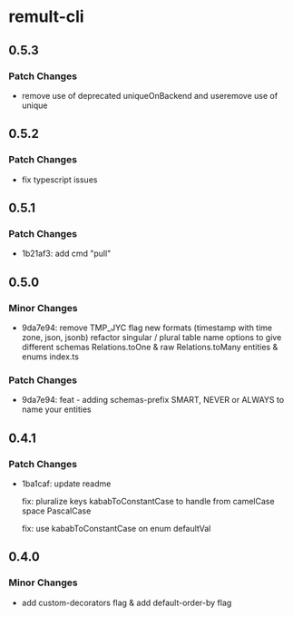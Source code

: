 # remult-cli

## 0.5.3

### Patch Changes

- remove use of deprecated uniqueOnBackend and useremove use of unique

## 0.5.2

### Patch Changes

- fix typescript issues

## 0.5.1

### Patch Changes

- 1b21af3: add cmd "pull"

## 0.5.0

### Minor Changes

- 9da7e94: remove TMP_JYC flag
  new formats (timestamp with time zone, json, jsonb)
  refactor singular / plural table name
  options to give different schemas
  Relations.toOne & raw
  Relations.toMany
  entities & enums index.ts

### Patch Changes

- 9da7e94: feat - adding schemas-prefix SMART, NEVER or ALWAYS to name your entities

## 0.4.1

### Patch Changes

- 1ba1caf: update readme

  fix: pluralize keys kababToConstantCase to handle from camelCase space PascalCase

  fix: use kababToConstantCase on enum defaultVal

## 0.4.0

### Minor Changes

- add custom-decorators flag & add default-order-by flag
